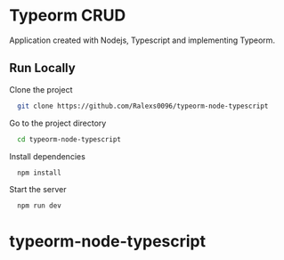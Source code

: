 # Typeorm CRUD

Application created with Nodejs, Typescript and implementing Typeorm.

## Run Locally

Clone the project

```bash
  git clone https://github.com/Ralexs0096/typeorm-node-typescript
```

Go to the project directory

```bash
  cd typeorm-node-typescript
```

Install dependencies

```bash
  npm install
```

Start the server

```bash
  npm run dev
```
# typeorm-node-typescript

